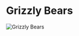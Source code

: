 # Grizzly Bears

![Grizzly Bears](https://images.unsplash.com/photo-1525869916826-972885c91c1e?q=80&w=1169&auto=format&fit=crop&ixlib=rb-4.0.3&ixid=M3wxMjA3fDB8MHxwaG90by1wYWdlfHx8fGVufDB8fHx8fA%3D%3D)
